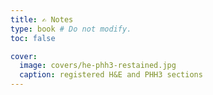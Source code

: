 ```yaml
---
title: ✍️ Notes
type: book # Do not modify.
toc: false

cover:
  image: covers/he-phh3-restained.jpg
  caption: registered H&E and PHH3 sections
---
```



<!-- 
## Example notebook

{{< cta cta_text="👉 Check out the Machine Learning notebook" cta_link="machine-learning" >}}
 -->
